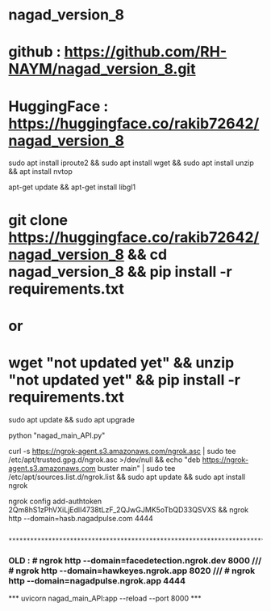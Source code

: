 # nagad_version_8
# github : https://github.com/RH-NAYM/nagad_version_8.git
# HuggingFace : https://huggingface.co/rakib72642/nagad_version_8

sudo apt install iproute2 && sudo apt install wget && sudo apt install unzip && apt install nvtop 

apt-get update && apt-get install libgl1

# git clone https://huggingface.co/rakib72642/nagad_version_8 && cd nagad_version_8 && pip install -r requirements.txt
# or
# wget "not updated yet" && unzip "not updated yet" && pip install -r requirements.txt

sudo apt update && sudo apt upgrade

python "nagad_main_API.py"


curl -s https://ngrok-agent.s3.amazonaws.com/ngrok.asc | sudo tee /etc/apt/trusted.gpg.d/ngrok.asc >/dev/null && echo "deb https://ngrok-agent.s3.amazonaws.com buster main" | sudo tee /etc/apt/sources.list.d/ngrok.list && sudo apt update && sudo apt install ngrok

ngrok config add-authtoken 2Qm8hS1zPhVXiLjEdlI4738tLzF_2QJwGJMK5oTbQD33QSVXS && ngrok http --domain=hasb.nagadpulse.com 4444



         **********************************************************************************


### OLD : # ngrok http --domain=facedetection.ngrok.dev 8000 /// # ngrok http --domain=hawkeyes.ngrok.app 8020 /// # ngrok http --domain=nagadpulse.ngrok.app 4444


***	uvicorn nagad_main_API:app --reload --port 8000		***
